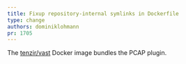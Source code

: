 ```yaml
---
title: Fixup repository-internal symlinks in Dockerfile
type: change
authors: dominiklohmann
pr: 1705
---
```


The [tenzir/vast](https://hub.docker.com/r/tenzir/vast) Docker image bundles the
PCAP plugin.

